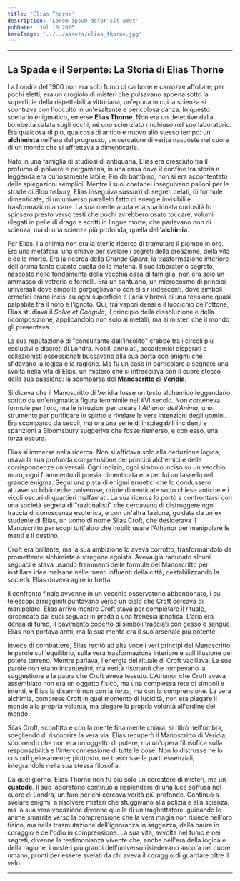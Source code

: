 ```yaml
---
title: 'Elias Thorne'
description: 'Lorem ipsum dolor sit amet'
pubDate: 'Jul 10 2025'
heroImage: '../../assets/elias_thorne.jpg'
---
```


<hr>
<h2>La Spada e il Serpente: La Storia di Elias Thorne</h2>

<p>La Londra del 1900 non era solo fumo di carbone e carrozze affollate; per pochi eletti, era un crogiolo di misteri che pulsavano appena sotto la superficie della rispettabilità vittoriana, un'epoca in cui la scienza si scontrava con l'occulto in un'esaltante e pericolosa danza. In questo scenario enigmatico, emerse <strong>Elias Thorne</strong>. Non era un detective dalla bombetta calata sugli occhi, né uno scienziato rinchiuso nel suo laboratorio. Era qualcosa di più, qualcosa di antico e nuovo allo stesso tempo: un <strong>alchimista</strong> nell'era del progresso, un cercatore di verità nascoste nel cuore di un mondo che si affrettava a dimenticarle.</p>

<p>Nato in una famiglia di studiosi di antiquaria, Elias era cresciuto tra il profumo di polvere e pergamena, in una casa dove il confine tra storia e leggenda era curiosamente labile. Fin da bambino, non si era accontentato delle spiegazioni semplici. Mentre i suoi coetanei inseguivano palloni per le strade di Bloomsbury, Elias inseguiva sussurri di segreti celati, di formule dimenticate, di un universo parallelo fatto di energie invisibili e trasformazioni arcane. La sua mente acuta e la sua innata curiosità lo spinsero presto verso testi che pochi avrebbero osato toccare, volumi rilegati in pelle di drago e scritti in lingue morte, che parlavano non di scienza, ma di una scienza più profonda, quella dell'<strong>alchimia</strong>.</p>

<p>Per Elias, l'alchimia non era la sterile ricerca di tramutare il piombo in oro. Era una metafora, una chiave per svelare i segreti della creazione, della vita e della morte. Era la ricerca della <em>Grande Opera</em>, la trasformazione interiore dell'anima tanto quanto quella della materia. Il suo laboratorio segreto, nascosto nelle fondamenta della vecchia casa di famiglia, non era solo un ammasso di vetreria e fornelli. Era un santuario, un microcosmo di principi universali dove ampolle gorgogliavano con elisir iridescenti, dove simboli ermetici erano incisi su ogni superficie e l'aria vibrava di una tensione quasi palpabile tra il noto e l'ignoto. Qui, tra vapori densi e il luccichio dell'ottone, Elias studiava il <em>Solve et Coagula</em>, il principio della dissoluzione e della ricomposizione, applicandolo non solo ai metalli, ma ai misteri che il mondo gli presentava.</p>

<p>La sua reputazione di "consultante dell'insolito" crebbe tra i circoli più esclusivi e discreti di Londra. Nobili annoiati, accademici disperati e collezionisti ossessionati bussavano alla sua porta con enigmi che sfidavano la logica e la ragione. Ma fu un caso in particolare a segnare una svolta nella vita di Elias, un mistero che si intrecciava con il cuore stesso della sua passione: la scomparsa del <strong>Manoscritto di Veridia</strong>.</p>

<p>Si diceva che il Manoscritto di Veridia fosse un testo alchemico leggendario, scritto da un'enigmatica figura femminile nel XVI secolo. Non conteneva formule per l'oro, ma le istruzioni per creare l'<em>Athanor dell'Anima</em>, uno strumento per purificare lo spirito e rivelare le vere intenzioni degli uomini. Era scomparso da secoli, ma ora una serie di inspiegabili incidenti e sparizioni a Bloomsbury suggeriva che fosse riemerso, e con esso, una forza oscura.</p>

<p>Elias si immerse nella ricerca. Non si affidava solo alla deduzione logica; usava la sua profonda comprensione dei principi alchemici e delle corrispondenze universali. Ogni indizio, ogni simbolo inciso su un vecchio muro, ogni frammento di poesia dimenticata era per lui un tassello nel grande enigma. Seguì una pista di enigmi ermetici che lo condussero attraverso biblioteche polverose, cripte dimenticate sotto chiese antiche e i vicoli oscuri di quartieri malfamati. La sua ricerca lo portò a confrontarsi con una società segreta di "razionalisti" che cercavano di distruggere ogni traccia di conoscenza esoterica, e con un'altra fazione, guidata da un ex studente di Elias, un uomo di nome Silas Croft, che desiderava il Manoscritto per scopi tutt'altro che nobili: usare l'Athanor per manipolare le menti e il destino.</p>

<p>Croft era brillante, ma la sua ambizione lo aveva corrotto, trasformandolo da promettente alchimista a stregone egoista. Aveva già radunato alcuni seguaci e stava usando frammenti delle formule del Manoscritto per instillare idee malsane nelle menti influenti della città, destabilizzando la società. Elias doveva agire in fretta.</p>

<p>Il confronto finale avvenne in un vecchio osservatorio abbandonato, i cui telescopi arrugginiti puntavano verso un cielo che Croft cercava di manipolare. Elias arrivò mentre Croft stava per completare il rituale, circondato dai suoi seguaci in preda a una frenesia ipnotica. L'aria era densa di fumo, il pavimento coperto di simboli tracciati con gesso e sangue. Elias non portava armi, ma la sua mente era il suo arsenale più potente.</p>

<p>Invece di combattere, Elias recitò ad alta voce i veri principi del Manoscritto, le parole sull'equilibrio, sulla vera trasformazione interiore e sull'illusione del potere terreno. Mentre parlava, l'energia del rituale di Croft vacillava. Le sue parole non erano incantesimi, ma verità risonanti che rompevano la suggestione e la paura che Croft aveva tessuto. L'Athanor che Croft aveva assemblato non era un oggetto fisico, ma una complessa rete di simboli e intenti, e Elias la disarmò non con la forza, ma con la comprensione. La vera alchimia, comprese Croft in quel momento di lucidità, non era piegare il mondo alla propria volontà, ma piegare la propria volontà all'ordine del mondo.</p>

<p>Silas Croft, sconfitto e con la mente finalmente chiara, si ritirò nell'ombra, scegliendo di riscoprire la vera via. Elias recuperò il Manoscritto di Veridia, scoprendo che non era un oggetto di potere, ma un'opera filosofica sulla responsabilità e l'interconnessione di tutte le cose. Non lo distrusse né lo custodì gelosamente; piuttosto, ne trascrisse le parti essenziali, integrandole nella sua stessa filosofia.</p>

<p>Da quel giorno, Elias Thorne non fu più solo un cercatore di misteri, ma un <strong>custode</strong>. Il suo laboratorio continuò a risplendere di una luce soffusa nel cuore di Londra, un faro per chi cercava verità più profonde. Continuò a svelare enigmi, a risolvere misteri che sfuggivano alla polizia e alla scienza, ma la sua vera vocazione divenne quella di un traghettatore, guidando le anime smarrite verso la comprensione che la vera magia non risiede nell'oro fisico, ma nella trasmutazione dell'ignoranza in saggezza, della paura in coraggio e dell'odio in comprensione. La sua vita, avvolta nel fumo e nei segreti, divenne la testimonianza vivente che, anche nell'era della logica e della ragione, i misteri più grandi dell'universo risiedevano ancora nel cuore umano, pronti per essere svelati da chi aveva il coraggio di guardare oltre il velo.</p>
<hr>
